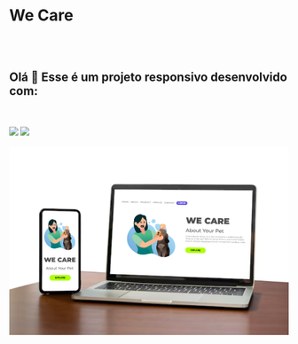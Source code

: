<h1>We Care</h1>
<br>
<br>
<h2 color:"red" > Olá 👋 Esse é um projeto responsivo desenvolvido com:</h2>
<br>
<br>
<img src="https://img.shields.io/badge/HTML5-E34F26?style=for-the-badge&logo=html5&logoColor=white"/>
<img src="https://img.shields.io/badge/CSS3-1572B6?style=for-the-badge&logo=css3&logoColor=white"/>
<br>
<br>




<img src="https://github.com/CaioCastroS/WeCare/blob/master/assets/Captura%20de%20tela%202024-10-28%20200742.png?raw=true">
